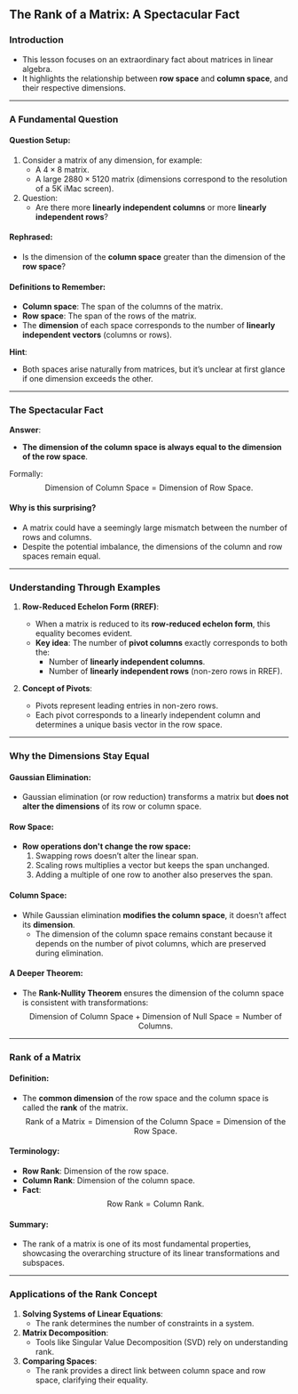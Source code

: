## The Rank of a Matrix: A Spectacular Fact

### Introduction
- This lesson focuses on an extraordinary fact about matrices in linear algebra.
- It highlights the relationship between **row space** and **column space**, and their respective dimensions.

---

### A Fundamental Question

#### Question Setup:
1. Consider a matrix of any dimension, for example:
   - A $4 \times 8$ matrix.
   - A large $2880 \times 5120$ matrix (dimensions correspond to the resolution of a 5K iMac screen).
2. Question: 
   - Are there more **linearly independent columns** or more **linearly independent rows**?

#### Rephrased:
- Is the dimension of the **column space** greater than the dimension of the **row space**?

#### Definitions to Remember:
- **Column space**: The span of the columns of the matrix.
- **Row space**: The span of the rows of the matrix.
- The **dimension** of each space corresponds to the number of **linearly independent vectors** (columns or rows).

**Hint**:
- Both spaces arise naturally from matrices, but it’s unclear at first glance if one dimension exceeds the other.

---

### The Spectacular Fact
**Answer**:
- **The dimension of the column space is always equal to the dimension of the row space**.

Formally:
$$
\text{Dimension of Column Space} = \text{Dimension of Row Space}.
$$

#### Why is this surprising?
- A matrix could have a seemingly large mismatch between the number of rows and columns.
- Despite the potential imbalance, the dimensions of the column and row spaces remain equal.

---

### Understanding Through Examples

1. **Row-Reduced Echelon Form (RREF)**:
   - When a matrix is reduced to its **row-reduced echelon form**, this equality becomes evident.
   - **Key idea**: The number of **pivot columns** exactly corresponds to both the:
     - Number of **linearly independent columns**.
     - Number of **linearly independent rows** (non-zero rows in RREF).

2. **Concept of Pivots**:
   - Pivots represent leading entries in non-zero rows.
   - Each pivot corresponds to a linearly independent column and determines a unique basis vector in the row space.

---

### Why the Dimensions Stay Equal

#### Gaussian Elimination:
- Gaussian elimination (or row reduction) transforms a matrix but **does not alter the dimensions** of its row or column space.

#### Row Space:
- **Row operations don't change the row space:**
  1. Swapping rows doesn’t alter the linear span.
  2. Scaling rows multiplies a vector but keeps the span unchanged.
  3. Adding a multiple of one row to another also preserves the span.

#### Column Space:
- While Gaussian elimination **modifies the column space**, it doesn’t affect its **dimension**. 
  - The dimension of the column space remains constant because it depends on the number of pivot columns, which are preserved during elimination.

#### A Deeper Theorem:
- The **Rank-Nullity Theorem** ensures the dimension of the column space is consistent with transformations:
  $$
  \text{Dimension of Column Space} + \text{Dimension of Null Space} = \text{Number of Columns}.
  $$

---

### Rank of a Matrix

#### Definition:
- The **common dimension** of the row space and the column space is called the **rank** of the matrix.
  $$
  \text{Rank of a Matrix} = \text{Dimension of the Column Space} = \text{Dimension of the Row Space}.
  $$

#### Terminology:
- **Row Rank**: Dimension of the row space.
- **Column Rank**: Dimension of the column space.
- **Fact**: 
  $$
  \text{Row Rank} = \text{Column Rank}.
  $$

#### Summary:
- The rank of a matrix is one of its most fundamental properties, showcasing the overarching structure of its linear transformations and subspaces.

---

### Applications of the Rank Concept
1. **Solving Systems of Linear Equations**:
   - The rank determines the number of constraints in a system.
2. **Matrix Decomposition**:
   - Tools like Singular Value Decomposition (SVD) rely on understanding rank.
3. **Comparing Spaces**:
   - The rank provides a direct link between column space and row space, clarifying their equality.

